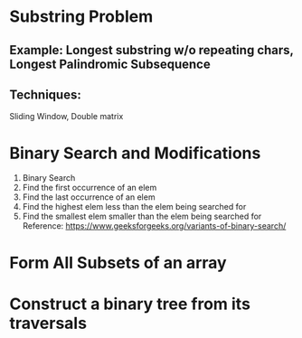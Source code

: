 # Substring Problem
## Example: Longest substring w/o repeating chars, Longest Palindromic Subsequence
## Techniques:
Sliding Window, Double matrix

# Binary Search and Modifications
1) Binary Search
2) Find the first occurrence of an elem
3) Find the last occurrence of an elem
4) Find the highest elem less than the elem being searched for
5) Find the smallest elem smaller than the elem being searched for
Reference: https://www.geeksforgeeks.org/variants-of-binary-search/

# Form All Subsets of an array

# Construct a binary tree from its traversals
